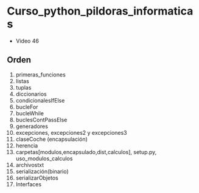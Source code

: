 # Curso_python_pildoras_informaticas

- Video 46

## Orden

1. primeras_funciones
2. listas
3. tuplas
4. diccionarios
5. condicionalesIfElse
6. bucleFor
7. bucleWhile
8. buclesContPassElse
9. generadores
10. excepciones, excepciones2 y excepciones3
11. claseCoche (encapsulación)
12. herencia
13. carpetas[modulos,encapsulado,dist,calculos], setup.py, uso_modulos_calculos
14. archivostxt
15. serialización(binario)
16. serializarObjetos
17. Interfaces
